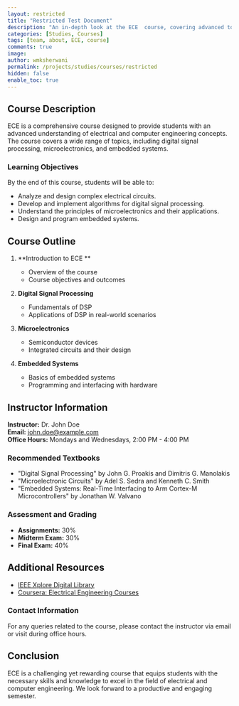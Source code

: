 ```yaml
---
layout: restricted
title: "Restricted Test Document"
description: "An in-depth look at the ECE  course, covering advanced topics in electrical and computer engineering."
categories: [Studies, Courses]
tags: [team, about, ECE, course]
comments: true
image: 
author: wmksherwani
permalink: /projects/studies/courses/restricted
hidden: false
enable_toc: true
---
```


## Course Description

ECE  is a comprehensive course designed to provide students with an advanced understanding of electrical and computer engineering concepts. The course covers a wide range of topics, including digital signal processing, microelectronics, and embedded systems.

### Learning Objectives

By the end of this course, students will be able to:
- Analyze and design complex electrical circuits.
- Develop and implement algorithms for digital signal processing.
- Understand the principles of microelectronics and their applications.
- Design and program embedded systems.

## Course Outline

1. **Introduction to ECE **
    - Overview of the course
    - Course objectives and outcomes

2. **Digital Signal Processing**
    - Fundamentals of DSP
    - Applications of DSP in real-world scenarios

3. **Microelectronics**
    - Semiconductor devices
    - Integrated circuits and their design

4. **Embedded Systems**
    - Basics of embedded systems
    - Programming and interfacing with hardware

## Instructor Information

**Instructor:** Dr. John Doe  
**Email:** john.doe@example.com  
**Office Hours:** Mondays and Wednesdays, 2:00 PM - 4:00 PM

### Recommended Textbooks

- "Digital Signal Processing" by John G. Proakis and Dimitris G. Manolakis
- "Microelectronic Circuits" by Adel S. Sedra and Kenneth C. Smith
- "Embedded Systems: Real-Time Interfacing to Arm Cortex-M Microcontrollers" by Jonathan W. Valvano

### Assessment and Grading

- **Assignments:** 30%
- **Midterm Exam:** 30%
- **Final Exam:** 40%

## Additional Resources

- [IEEE Xplore Digital Library](https://ieeexplore.ieee.org/)
- [Coursera: Electrical Engineering Courses](https://www.coursera.org/browse/physical-science-and-engineering/electrical-engineering)

### Contact Information

For any queries related to the course, please contact the instructor via email or visit during office hours.

## Conclusion

ECE  is a challenging yet rewarding course that equips students with the necessary skills and knowledge to excel in the field of electrical and computer engineering. We look forward to a productive and engaging semester.
